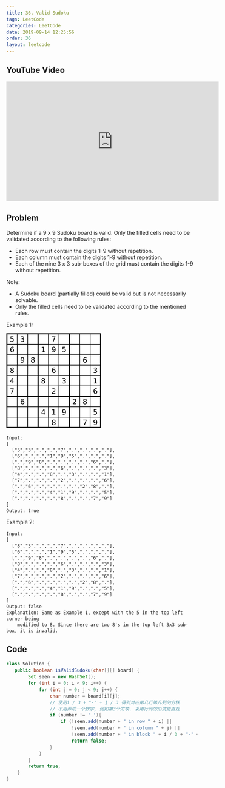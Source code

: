 ```yaml
---
title: 36. Valid Sudoku
tags: LeetCode
categories: LeetCode
date: 2019-09-14 12:25:56
order: 36
layout: leetcode
---
```


## YouTube Video

<iframe width="560" height="315" src="https://www.youtube.com/embed/ceOLAY4XUOw" frameborder="0" allow="accelerometer; autoplay; encrypted-media; gyroscope; picture-in-picture" allowfullscreen></iframe>

## Problem

Determine if a 9 x 9 Sudoku board is valid. Only the filled cells need to be validated according to the following rules:

- Each row must contain the digits 1-9 without repetition.
- Each column must contain the digits 1-9 without repetition.
- Each of the nine 3 x 3 sub-boxes of the grid must contain the digits 1-9 without repetition.

Note:

- A Sudoku board (partially filled) could be valid but is not necessarily solvable.
- Only the filled cells need to be validated according to the mentioned rules.

Example 1:

![image tooltip here](./assets/36.png)

```
Input:
[
  ["5","3",".",".","7",".",".",".","."],
  ["6",".",".","1","9","5",".",".","."],
  [".","9","8",".",".",".",".","6","."],
  ["8",".",".",".","6",".",".",".","3"],
  ["4",".",".","8",".","3",".",".","1"],
  ["7",".",".",".","2",".",".",".","6"],
  [".","6",".",".",".",".","2","8","."],
  [".",".",".","4","1","9",".",".","5"],
  [".",".",".",".","8",".",".","7","9"]
]
Output: true
```

Example 2:

```
Input:
[
  ["8","3",".",".","7",".",".",".","."],
  ["6",".",".","1","9","5",".",".","."],
  [".","9","8",".",".",".",".","6","."],
  ["8",".",".",".","6",".",".",".","3"],
  ["4",".",".","8",".","3",".",".","1"],
  ["7",".",".",".","2",".",".",".","6"],
  [".","6",".",".",".",".","2","8","."],
  [".",".",".","4","1","9",".",".","5"],
  [".",".",".",".","8",".",".","7","9"]
]
Output: false
Explanation: Same as Example 1, except with the 5 in the top left corner being
    modified to 8. Since there are two 8's in the top left 3x3 sub-box, it is invalid.
```

## Code

```java
class Solution {
   public boolean isValidSudoku(char[][] board) {
        Set seen = new HashSet();
        for (int i = 0; i < 9; i++) {
            for (int j = 0; j < 9; j++) {
                char number = board[i][j];
                // 使用i / 3 + "-" + j / 3 得到对应第几行第几列的方块
                // 不用弄成一个数字, 例如第3个方块. 采用行列的形式更直观
                if (number != '.'){
                    if (!seen.add(number + " in row " + i) ||
                        !seen.add(number + " in column " + j) ||
                        !seen.add(number + " in block " + i / 3 + "-" + j / 3))
                        return false;
                }
            }
        }
        return true;
    }
}
```
